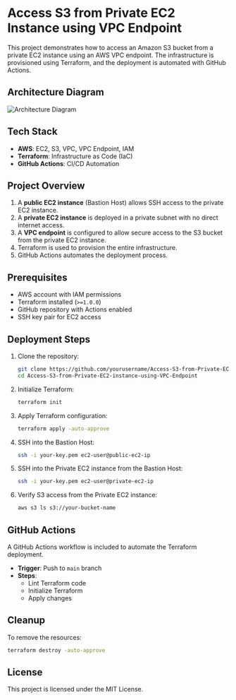 # Access S3 from Private EC2 Instance using VPC Endpoint

This project demonstrates how to access an Amazon S3 bucket from a private EC2 instance using an AWS VPC endpoint. The infrastructure is provisioned using Terraform, and the deployment is automated with GitHub Actions.

## Architecture Diagram

![Architecture Diagram](./image_59_49.png)

## Tech Stack
- **AWS**: EC2, S3, VPC, VPC Endpoint, IAM
- **Terraform**: Infrastructure as Code (IaC)
- **GitHub Actions**: CI/CD Automation

## Project Overview
1. A **public EC2 instance** (Bastion Host) allows SSH access to the private EC2 instance.
2. A **private EC2 instance** is deployed in a private subnet with no direct internet access.
3. A **VPC endpoint** is configured to allow secure access to the S3 bucket from the private EC2 instance.
4. Terraform is used to provision the entire infrastructure.
5. GitHub Actions automates the deployment process.

## Prerequisites
- AWS account with IAM permissions
- Terraform installed (`>=1.0.0`)
- GitHub repository with Actions enabled
- SSH key pair for EC2 access

## Deployment Steps
1. Clone the repository:
   ```sh
   git clone https://github.com/yourusername/Access-S3-from-Private-EC2-instance-using-VPC-Endpoint.git
   cd Access-S3-from-Private-EC2-instance-using-VPC-Endpoint
   ```
2. Initialize Terraform:
   ```sh
   terraform init
   ```
3. Apply Terraform configuration:
   ```sh
   terraform apply -auto-approve
   ```
4. SSH into the Bastion Host:
   ```sh
   ssh -i your-key.pem ec2-user@public-ec2-ip
   ```
5. SSH into the Private EC2 instance from the Bastion Host:
   ```sh
   ssh -i your-key.pem ec2-user@private-ec2-ip
   ```
6. Verify S3 access from the Private EC2 instance:
   ```sh
   aws s3 ls s3://your-bucket-name
   ```

## GitHub Actions
A GitHub Actions workflow is included to automate the Terraform deployment.

- **Trigger**: Push to `main` branch
- **Steps**:
  - Lint Terraform code
  - Initialize Terraform
  - Apply changes

## Cleanup
To remove the resources:
```sh
terraform destroy -auto-approve
```

## License
This project is licensed under the MIT License.
